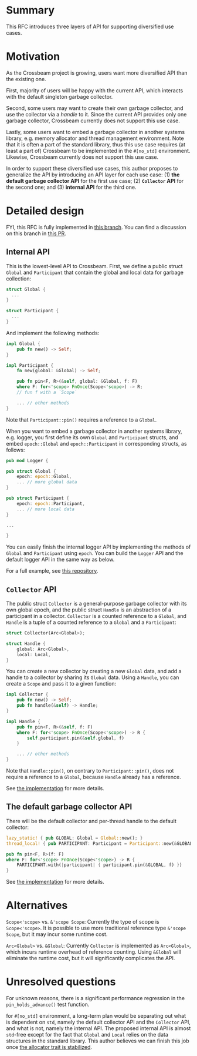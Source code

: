 # Summary

This RFC introduces three layers of API for supporting diversified use cases.


# Motivation

As the Crossbeam project is growing, users want more diversified API than the existing one.

First, majority of users will be happy with the current API, which interacts with the default
singleton garbage collector.

Second, some users may want to create their own garbage collector, and use the collector via a
*handle* to it. Since the current API provides only one garbage collector, Crossbeam currently does
not support this use case.

Lastly, some users want to embed a garbage collector in another systems library, e.g. memory
allocator and thread management environment.  Note that it is often a part of the standard library,
thus this use case requires (at least a part of) Crossbeam to be implemented in the `#[no_std]`
environment. Likewise, Crossbeam currently does not support this use case.

In order to support these diversified use cases, this author proposes to generalize the API by
introducing an API layer for each use case: (1) **the default garbage collector API** for the first
use case; (2) **`Collector` API** for the second one; and (3) **internal API** for the third one.



# Detailed design

FYI, this RFC is fully implemented in [this
branch](https://github.com/jeehoonkang/crossbeam-epoch/tree/handle). You can find a discussion on
this branch in [this PR](https://github.com/crossbeam-rs/crossbeam-epoch/pull/21).


## Internal API

This is the lowest-level API to Crossbeam. First, we define a public struct `Global` and
`Participant` that contain the global and local data for garbage collection:

```rust
struct Global {
  ...
}

struct Participant {
  ...
}
```

And implement the following methods:

```rust
impl Global {
    pub fn new() -> Self;
}

impl Participant {
    fn new(global: &Global) -> Self;

    pub fn pin<F, R>(&self, global: &Global, f: F)
    where F: for<'scope> FnOnce(Scope<'scope>) -> R;
    // fun f with a `Scope`

    ... // other methods
}
```

Note that `Participant::pin()` requires a reference to a `Global`.

When you want to embed a garbage collector in another systems library, e.g. logger, you first define
its own `Global` and `Participant` structs, and embed `epoch::Global` and `epoch::Participant` in
corresponding structs, as follows:

```rust
pub mod Logger {

pub struct Global {
    epoch: epoch::Global,
    ... // more global data
}

pub struct Participant {
    epoch: epoch::Participant,
    ... // more local data
}

...

}
```

You can easily finish the internal logger API by implementing the methods of `Global` and
`Participant` using `epoch`. You can build the `Logger` API and the default logger API in the same
way as below.

For a full example, see [this repository](https://github.com/jeehoonkang/handle-example-rs).


## `Collector` API

The public struct `Collector` is a general-purpose garbage collector with its own global epoch, and
the public struct `Handle` is an abstraction of a participant in a collector.  `Collector` is a
counted reference to a `Global`, and `Handle` is a tuple of a counted reference to a `Global` and a
`Participant`:

```rust
struct Collector(Arc<Global>);

struct Handle {
    global: Arc<Global>,
    local: Local,
}
```

You can create a new collector by creating a new `Global` data, and add a handle to a collector by
sharing its `Global` data.  Using a `Handle`, you can create a `Scope` and pass it to a given
function:

```rust
impl Collector {
    pub fn new() -> Self;
    pub fn handle(&self) -> Handle;
}

impl Handle {
    pub fn pin<F, R>(&self, f: F) 
    where F: for<'scope> FnOnce(Scope<'scope>) -> R {
        self.participant.pin(&self.global, f)
    }

    ... // other methods
}
```

Note that `Handle::pin()`, on contrary to `Participant::pin()`, does not require a reference to a
`Global`, because `Handle` already has a reference.

See [the
implementation](https://github.com/jeehoonkang/crossbeam-epoch/blob/handle/src/collector.rs) for
more details.


## The default garbage collector API

There will be the default collector and per-thread handle to the default collector:

```rust
lazy_static! { pub GLOBAL: Global = Global::new(); }
thread_local! { pub PARTICIPANT: Participant = Participant::new(&GLOBAL); }

pub fn pin<F, R>(f: F) 
where F: for<'scope> FnOnce(Scope<'scope>) -> R {
    PARTICIPANT.with(|participant| { participant.pin(&GLOBAL, f) })
}
```

See [the implementation](https://github.com/jeehoonkang/crossbeam-epoch/blob/handle/src/default.rs)
for more details.



# Alternatives

`Scope<'scope>` vs. `&'scope Scope`: Currently the type of scope is `Scope<'scope>`. It is possible
to use more traditional reference type `&'scope Scope`, but it may incur some runtime cost.

`Arc<Global>` vs. `&Global`: Currently `Collector` is implemented as `Arc<Global>`, which incurs
runtime overhead of reference counting.  Using `&Global` will eliminate the runtime cost, but it
will significantly complicates the API.



# Unresolved questions

For unknown reasons, there is a significant performance regression in the `pin_holds_advance()` test
function.

for `#[no_std]` environment, a long-term plan would be separating out what is dependent on `std`,
namely the default collector API and the `Collector` API, and what is not, namely the internal
API. The proposed internal API is almost `std`-free except for the fact that `Global` and `Local`
relies on the data structures in the standard library. This author believes we can finish this job
once [the allocator trait is stabilized](https://github.com/rust-lang/rust/issues/32838).

